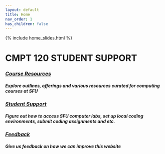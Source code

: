 ```yaml
---
layout: default
title: Home
nav_order: 1
has_children: false
---
```

{% include home_slides.html %}


# CMPT 120 STUDENT SUPPORT 

### [*Course Resources*](https://seenan21.github.io/SFU-INSTRUCTIONAL-SUPPORT-GROUP/docs/courseresources/courseResources.html) 
##### Explore outlines, offerings and various resources curated for computing courses at SFU

### [*Student Support*](https://seenan21.github.io/SFU-INSTRUCTIONAL-SUPPORT-GROUP/docs/support/support.html) 
##### Figure out how to access SFU computer labs, set up local coding environments, submit coding assignments and etc.

### [*Feedback*](https://seenan21.github.io/SFU-INSTRUCTIONAL-SUPPORT-GROUP/docs/Feedback.html) 
##### Give us feedback on how we can improve this website









